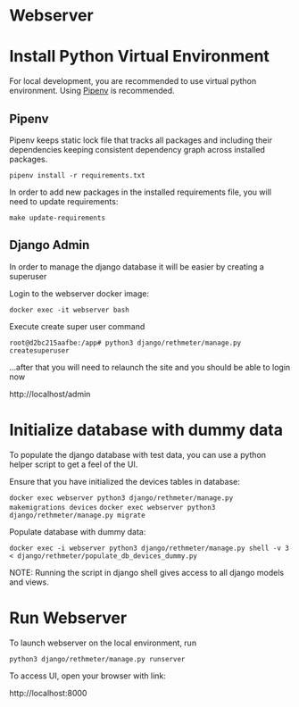 # Webserver

# Install Python Virtual Environment

For local development, you are recommended to use virtual python environment. Using [Pipenv](#Pipenv) is recommended.

## Pipenv
Pipenv keeps static lock file that tracks all packages and including their dependencies keeping
consistent dependency graph across installed packages.

`pipenv install -r requirements.txt`

In order to add new packages in the installed requirements file, you will need to update requirements:

`make update-requirements`

## Django Admin

In order to manage the django database it will be easier by creating a superuser


Login to the webserver docker image:

`docker exec -it webserver bash`

Execute create super user command

`root@d2bc215aafbe:/app# python3 django/rethmeter/manage.py createsuperuser`

...after that you will need to relaunch the site and you should be able to login now

http://localhost/admin

# Initialize database with dummy data

To populate the django database with test data, you can use a python helper script
to get a feel of the UI.

Ensure that you have initialized the devices tables in database:

`docker exec webserver python3 django/rethmeter/manage.py makemigrations devices`
`docker exec webserver python3 django/rethmeter/manage.py migrate`

Populate database with dummy data:

`docker exec -i webserver python3 django/rethmeter/manage.py shell -v 3 < django/rethmeter/populate_db_devices_dummy.py`

NOTE: Running the script in django shell gives access to all django models and views.

# Run Webserver
To launch webserver on the local environment, run

`python3 django/rethmeter/manage.py runserver`

To access UI, open your browser with link:

http://localhost:8000
